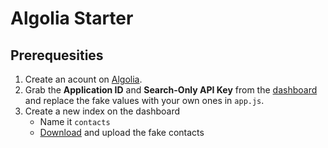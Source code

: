 # Algolia Starter

## Prerequesities

1. Create an acount on [Algolia](https://www.algolia.com/).
2. Grab the **Application ID** and **Search-Only API Key** from the [dashboard](https://www.algolia.com/api-keys) and replace the fake values with your own ones in `app.js`.
3. Create a new index on the dashboard
    - Name it `contacts`
    - [Download](https://raw.githubusercontent.com/algolia/datasets/master/contacts/contacts.json) and upload the fake contacts
